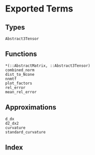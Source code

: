 # Exported Terms

## Types
```@docs
Abstract3Tensor
```

## Functions

```@docs
*(::AbstractMatrix, ::Abstract3Tensor)
combined_norm
dist_to_Ncone
nnmtf
plot_factors
rel_error
mean_rel_error
```

## Approximations
```@docs
d_dx
d2_dx2
curvature
standard_curvature
```

## Index

```@index
```
